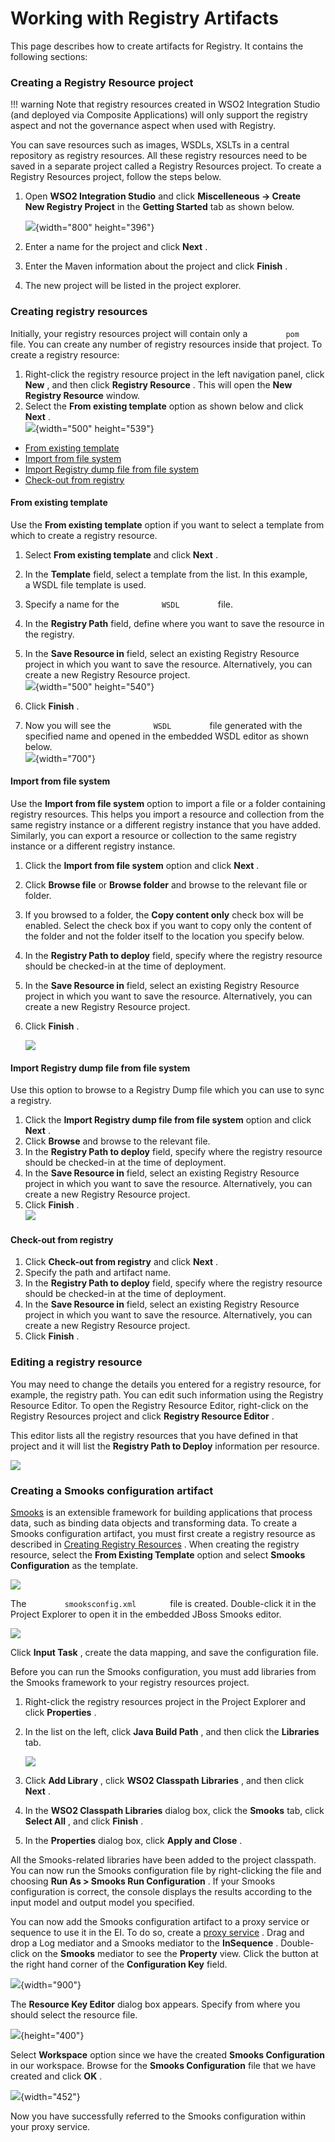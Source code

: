 # Working with Registry Artifacts

This page describes how to create artifacts for Registry. It contains
the following sections:

### Creating a Registry Resource project

!!! warning Note that registry resources created in WSO2 Integration
Studio (and deployed via Composite Applications) will only support the
registry aspect and not the governance aspect when used with Registry.

You can save resources such as images, WSDLs, XSLTs in a central
repository as registry resources. All these registry resources need to
be saved in a separate project called a Registry Resources project. To
create a Registry Resources project, follow the steps below.

1.  Open **WSO2 Integration Studio** and click **Miscelleneous → Create
    New Registry **Project**** in the **Getting Started** tab as shown
    below.

    ![](/assets/img/registry/119131643/119134750.png){width="800" height="396"}

2.  Enter a name for the project and click **Next** .
3.  Enter the Maven information about the project and click **Finish** .
4.  The new project will be listed in the project explorer.

### Creating registry resources

Initially, your registry resources project will contain only a
`         pom        ` file. You can create any number of registry
resources inside that project. To create a registry resource:

1.  Right-click the registry resource project in the left navigation
    panel, click **New** , and then click **Registry Resource** . This
    will open the **New Registry Resource** window.
2.  Select the **From existing template** option as shown below and
    click **Next** .  
    ![](/assets/img/registry/119131643/119131645.png){width="500" height="539"}

-   [From existing
    template](#WorkingwithRegistryArtifacts-Fromexistingtemplate)
-   [Import from file
    system](#WorkingwithRegistryArtifacts-Importfromfilesystem)
-   [Import Registry dump file from file
    system](#WorkingwithRegistryArtifacts-ImportRegistrydumpfilefromfilesystem)
-   [Check-out from
    registry](#WorkingwithRegistryArtifacts-Check-outfromregistry)

#### From existing template

Use the **From existing template** option if you want to select a
template from which to create a registry resource.

1.  Select **From existing template** and click **Next** .
2.  In the **Template** field, select a template from the list. In this
    example, a WSDL file template is used.
3.  Specify a name for the `          WSDL         ` file.
4.  In the **Registry Path** field, define where you want to save the
    resource in the registry.
5.  In the **Save Resource in** field, select an existing Registry
    Resource project in which you want to save the resource.
    Alternatively, you can create a new Registry Resource project.  
    ![](/assets/img/registry/119131643/119131644.png){width="500" height="540"}  
      
6.  Click **Finish** .
7.  Now you will see the `          WSDL         ` file generated with
    the specified name and opened in the embedded WSDL editor as shown
    below.  
    ![](/assets/img/registry/119131643/119131646.png){width="700"}  

#### Import from file system

Use the **Import from file system** option to import a file or a folder
containing registry resources. This helps you import a resource and
collection from the same registry instance or a different registry
instance that you have added. Similarly, you can export a resource or
collection to the same registry instance or a different registry
instance.

1.  Click the **Import from file system** option and click **Next** .
2.  Click **Browse file** or **Browse folder** and browse to the
    relevant file or folder.
3.  If you browsed to a folder, the **Copy content only** check box will
    be enabled. Select the check box if you want to copy only the
    content of the folder and not the folder itself to the location you
    specify below.
4.  In the **Registry Path to deploy** field, specify where the registry
    resource should be checked-in at the time of deployment.
5.  In the **Save Resource in** field, select an existing Registry
    Resource project in which you want to save the resource.
    Alternatively, you can create a new Registry Resource project.
6.  Click **Finish** .  
      
    ![](/assets/img/registry/119131643/119131677.png)

#### Import Registry dump file from file system

Use this option to browse to a Registry Dump file which you can use to
sync a registry.

1.  Click the **Import Registry dump file from file system** option and
    click **Next** .
2.  Click **Browse** and browse to the relevant file.
3.  In the **Registry Path to deploy** field, specify where the registry
    resource should be checked-in at the time of deployment.
4.  In the **Save Resource in** field, select an existing Registry
    Resource project in which you want to save the resource.
    Alternatively, you can create a new Registry Resource project.
5.  Click **Finish** .  
    ![](/assets/img/registry/119131643/119131676.png)

#### Check-out from registry

1.  Click **Check-out from registry** and click **Next** .
2.  Specify the path and artifact name.
3.  In the **Registry Path to deploy** field, specify where the registry
    resource should be checked-in at the time of deployment.
4.  In the **Save Resource in** field, select an existing Registry
    Resource project in which you want to save the resource.
    Alternatively, you can create a new Registry Resource project.
5.  Click **Finish** .

### Editing a registry resource

You may need to change the details you entered for a registry resource,
for example, the registry path. You can edit such information using
the Registry Resource Editor. To open the Registry Resource Editor,
right-click on the Registry Resources project and click **Registry
Resource Editor** .

This editor lists all the registry resources that you have defined in
that project and it will list the **Registry Path to Deploy**
information per resource.

![](/assets/img/registry/119131643/119131675.png)

### Creating a Smooks configuration artifact

[Smooks](http://www.smooks.org/) is an extensible framework for building
applications that process data, such as binding data objects and
transforming data. To create a Smooks configuration artifact, you must
first create a registry resource as described in [Creating Registry
Resources](https://docs.wso2.com/display/EI6xx/Working+with+Registry+Artifacts#WorkingwithRegistryArtifacts-Creatingregistryresources)
. When creating the registry resource, select the **From Existing
Template** option and select **Smooks Configuration** as the template.  
  
![](/assets/img/registry/119131643/119131653.png)

The `         smooksconfig.xml        ` file is created. Double-click it
in the Project Explorer to open it in the embedded JBoss Smooks
editor.  

![](/assets/img/registry/119131643/119131654.png)  
  
Click **Input Task** , create the data mapping, and save the
configuration file.

Before you can run the Smooks configuration, you must add libraries from
the Smooks framework to your registry resources project.

1.  Right-click the registry resources project in the Project Explorer
    and click **Properties** .
2.  In the list on the left, click **Java Build Path** , and then click
    the **Libraries** tab.  
      
    ![](/assets/img/registry/119131643/119131655.png)
3.  Click **Add Library** , click **WSO2 Classpath Libraries** , and
    then click **Next** .
4.  In the **WSO2 Classpath Libraries** dialog box, click the **Smooks**
    tab, click **Select All** , and click **Finish** .
5.  In the **Properties** dialog box, click **Apply and Close** .

All the Smooks-related libraries have been added to the project
classpath. You can now run the Smooks configuration file by
right-clicking the file and choosing **Run As \> Smooks Run
Configuration** . If your Smooks configuration is correct, the console
displays the results according to the input model and output model you
specified.

You can now add the Smooks configuration artifact to a proxy service or
sequence to use it in the EI. To do so, create a [proxy
service](https://docs.wso2.com/display/EI650/Working+with+Proxy+Services)
. Drag and drop a Log mediator and a Smooks mediator to the
**InSequence** . Double-click on the **Smooks** mediator to see the
**Property** view. Click the button at the right hand corner of the
**Configuration Key** field.

![](/assets/img/registry/119131643/119131652.png){width="900"}

The **Resource Key Editor** dialog box appears. Specify from where you
should select the resource file.

![](/assets/img/registry/119131643/119131651.png){height="400"}

Select **Workspace** option since we have the created **Smooks
Configuration** in our workspace. Browse for the **Smooks
Configuration** file that we have created and click **OK** .

![](/assets/img/registry/119131643/119131650.png){width="452"}

Now you have successfully referred to the Smooks configuration within
your proxy service.

